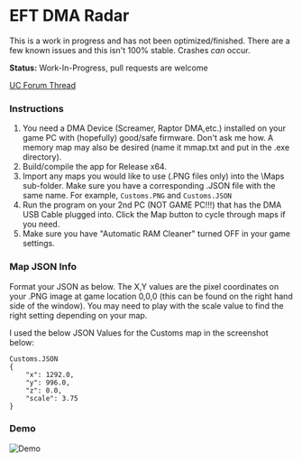 # EFT DMA Radar
This is a work in progress and has not been optimized/finished. There are a few known issues and this isn't 100% stable. Crashes *can* occur.

**Status:** Work-In-Progress, pull requests are welcome

[UC Forum Thread](https://www.unknowncheats.me/forum/escape-from-tarkov/482418-2d-map-dma-radar-wip.html)

### Instructions
1. You need a DMA Device (Screamer, Raptor DMA,etc.) installed on your game PC with (hopefully) good/safe firmware. Don't ask me how. A memory map may also be desired (name it mmap.txt and put in the .exe directory).
2. Build/compile the app for Release x64.
3. Import any maps you would like to use (.PNG files only) into the \Maps sub-folder. Make sure you have a corresponding .JSON file with the same name. For example, `Customs.PNG` and `Customs.JSON`
4. Run the program on your 2nd PC (NOT GAME PC!!!) that has the DMA USB Cable plugged into. Click the Map button to cycle through maps if you need.
5. Make sure you have "Automatic RAM Cleaner" turned OFF in your game settings.

### Map JSON Info
Format your JSON as below. The X,Y values are the pixel coordinates on your .PNG image at game location 0,0,0 (this can be found on the right hand side of the window). You may need to play with the scale value to find the right setting depending on your map.

I used the below JSON Values for the Customs map in the screenshot below:
```
Customs.JSON
{
	"x": 1292.0,
	"y": 996.0,
	"z": 0.0,
	"scale": 3.75
}
```

### Demo
![Demo](https://user-images.githubusercontent.com/42287509/148650370-8ab172e4-f303-4897-96ca-b690afa897b2.png)
